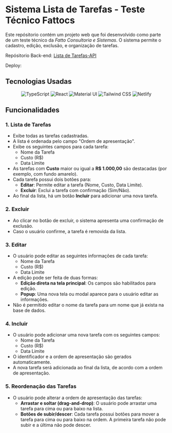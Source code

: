 # Sistema Lista de Tarefas - Teste Técnico Fattocs

Este repósitorio contém um projeto web que foi desenvolvido como parte de um teste técnico da *Fatto Consultoria e Sistemas*. O sistema permite o cadastro, edição, exclusão, e organização de tarefas.

Repósitorio Back-end: [Lista de Tarefas-API](https://github.com/Pedroo722/Lista_de_Tarefas-API)

Deploy:


## Tecnologias Usadas


<div align="center">

![TypeScript](https://img.shields.io/badge/TypeScript-%23323330?style=for-the-badge&logo=typescript&logoColor=%233178C6)
![React](https://img.shields.io/badge/react-%2320232a?style=for-the-badge&logo=react&logoColor=%2361DAFB)
![Material UI](https://img.shields.io/badge/Material_UI-%23007FFF?style=for-the-badge&logo=material-ui&logoColor=white)
![Tailwind CSS](https://img.shields.io/badge/Tailwind%20CSS-%2338B2AC?style=for-the-badge&logo=tailwind-css&logoColor=white)
![Netlify](https://img.shields.io/badge/Netlify-%23000000?style=for-the-badge&logo=netlify&logoColor=white)

</div>

<div align="center">
<!-- 
![React Hook Form](https://img.shields.io/badge/React_Hook_Form-%23EC5990?style=for-the-badge&logo=react&logoColor=white)
![Axios](https://img.shields.io/badge/Axios-%231C1C1C?style=for-the-badge&logo=axios&logoColor=white)
![Redux](https://img.shields.io/badge/Redux-%23593d88?style=for-the-badge&logo=redux&logoColor=white)
![React Icons](https://img.shields.io/badge/React_Icons-%230F64A1?style=for-the-badge&logo=react&logoColor=white)
![react-beautiful-dnd](https://img.shields.io/badge/react_beautiful_dnd-%23FF8A00?style=for-the-badge&logo=react&logoColor=white) -->

</div>


## Funcionalidades
### 1. **Lista de Tarefas**
- Exibe todas as tarefas cadastradas.
- A lista é ordenada pelo campo "Ordem de apresentação".
- Exibe os seguintes campos para cada tarefa:
  - Nome da Tarefa
  - Custo (R$)
  - Data Limite
- As tarefas com **Custo** maior ou igual a **R$ 1.000,00** são destacadas (por exemplo, com fundo amarelo).
- Cada tarefa possui dois botões para:
  - **Editar**: Permite editar a tarefa (Nome, Custo, Data Limite).
  - **Excluir**: Exclui a tarefa com confirmação (Sim/Não).
- Ao final da lista, há um botão **Incluir** para adicionar uma nova tarefa.

### 2. **Excluir**
- Ao clicar no botão de excluir, o sistema apresenta uma confirmação de exclusão.
- Caso o usuário confirme, a tarefa é removida da lista.

### 3. **Editar**
- O usuário pode editar as seguintes informações de cada tarefa:
  - Nome da Tarefa
  - Custo (R$)
  - Data Limite
- A edição pode ser feita de duas formas:
  - **Edição direta na tela principal**: Os campos são habilitados para edição.
  - **Popup**: Uma nova tela ou modal aparece para o usuário editar as informações.
- Não é permitido editar o nome da tarefa para um nome que já exista na base de dados.

### 4. **Incluir**
- O usuário pode adicionar uma nova tarefa com os seguintes campos:
  - Nome da Tarefa
  - Custo (R$)
  - Data Limite
- O identificador e a ordem de apresentação são gerados automaticamente.
- A nova tarefa será adicionada ao final da lista, de acordo com a ordem de apresentação.

### 5. **Reordenação das Tarefas**
- O usuário pode alterar a ordem de apresentação das tarefas:
  - **Arrastar e soltar (drag-and-drop)**: O usuário pode arrastar uma tarefa para cima ou para baixo na lista.
  - **Botões de subir/descer**: Cada tarefa possui botões para mover a tarefa para cima ou para baixo na ordem. A primeira tarefa não pode subir e a última não pode descer.
